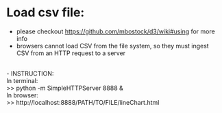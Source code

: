 # Load csv file:
- please checkout https://github.com/mbostock/d3/wiki#using for more info
- browsers cannot load CSV from the file system, so they must ingest CSV from an HTTP request to a server 
</br>
- INSTRUCTION: </br>
In terminal:</br>
>> python -m SimpleHTTPServer 8888 &
</br>
In browser:</br>
>> http://localhost:8888/PATH/TO/FILE/lineChart.html